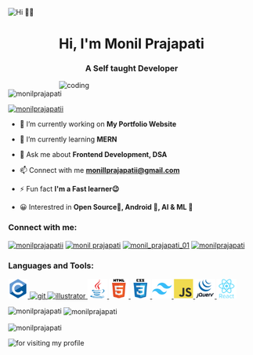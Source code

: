 ![Hi 👋🏻](https://user-images.githubusercontent.com/99136041/232229973-270c5130-30ea-440e-8d2b-fc81bffe3376.gif)



<h1 align="center" style = "bold"><bold>Hi, I'm Monil Prajapati</bold></h1>
<h3 align="center">A Self taught Developer</h3>
<img align = "right" src="https://camo.githubusercontent.com/cae12fddd9d6982901d82580bdf321d81fb299141098ca1c2d4891870827bf17/68747470733a2f2f6d69726f2e6d656469756d2e636f6d2f6d61782f313336302f302a37513379765349765f7430696f4a2d5a2e676966" alt="coding" width="400">

<p align="left"> <img src="https://komarev.com/ghpvc/?username=monilprajapati&label=Profile%20views&color=772eff&style=flat" alt="monilprajapati" /> </p>

<p align="left"> <a href="https://twitter.com/monilprajapatii" target="blank"><img src="https://img.shields.io/twitter/follow/monilprajapatii?logo=twitter&style=for-the-badge" alt="monilprajapatii" /></a> </p>

- 🔭 I’m currently working on **My Portfolio Website**

- 🌱 I’m currently learning **MERN**

- 💬 Ask me about **Frontend Development, DSA**

- 📫 Connect with me **monillprajapatii@gmail.com**

- ⚡ Fun fact **I'm a Fast learner😉**

- 😀 Interestred in **Open Source🚀, Android 📱, AI & ML 🦾**

<h3 align="left">Connect with me:</h3>
<p align="left">
<a href="https://twitter.com/monilprajapatii" target="blank"><img align="center" src="https://raw.githubusercontent.com/rahuldkjain/github-profile-readme-generator/master/src/images/icons/Social/twitter.svg" alt="monilprajapatii" height="30" width="40" /></a>
<a href="https://www.linkedin.com/in/monil-prajapati/" target="blank"><img align="center" src="https://raw.githubusercontent.com/rahuldkjain/github-profile-readme-generator/master/src/images/icons/Social/linked-in-alt.svg" alt="monil prajapati" height="30" width="40" /></a>
<a href="https://www.instagram.com/monil_prajapati_01" target="blank"><img align="center" src="https://raw.githubusercontent.com/rahuldkjain/github-profile-readme-generator/master/src/images/icons/Social/instagram.svg" alt="monil_prajapati_01" height="30" width="40" /></a>
<a href="https://www.leetcode.com/monilprajapati" target="blank"><img align="center" src="https://raw.githubusercontent.com/rahuldkjain/github-profile-readme-generator/master/src/images/icons/Social/leet-code.svg" alt="monilprajapati" height="30" width="40" /></a>
</p>


<h3 align="left">Languages and Tools:</h3>
<p align="left"> <a href="https://www.cprogramming.com/" target="_blank" rel="noreferrer"> <img src="https://raw.githubusercontent.com/devicons/devicon/master/icons/c/c-original.svg" alt="c" width="40" height="40"/> </a> <a href="https://git-scm.com/" target="_blank" rel="noreferrer"> <img src="https://www.vectorlogo.zone/logos/git-scm/git-scm-icon.svg" alt="git" width="40" height="40"/> </a> <a href="https://www.adobe.com/in/products/illustrator.html" target="_blank" rel="noreferrer"> <img src="https://www.vectorlogo.zone/logos/adobe_illustrator/adobe_illustrator-icon.svg" alt="illustrator" width="40" height="40"/> </a> <a href="https://www.java.com" target="_blank" rel="noreferrer"> <img src="https://raw.githubusercontent.com/devicons/devicon/master/icons/java/java-original.svg" alt="java" width="40" height="40"/> </a> <a href="https://www.w3.org/html/" target="_blank" rel="noreferrer"> <img src="https://raw.githubusercontent.com/devicons/devicon/master/icons/html5/html5-original-wordmark.svg" alt="html5" width="40" height="40"/> </a> <a href="https://www.w3schools.com/css/" target="_blank" rel="noreferrer"> <img src="https://raw.githubusercontent.com/devicons/devicon/master/icons/css3/css3-original-wordmark.svg" alt="css3" width="40" height="40"/> </a> <a href="https://tailwindcss.com/" target="_blank" rel="noreferrer"> <img src="https://github.com/devicons/devicon/blob/master/icons/tailwindcss/tailwindcss-plain.svg" alt="tailwindcss" width="40" height="40"/> </a>  <a href="https://developer.mozilla.org/en-US/docs/Web/JavaScript" target="_blank" rel="noreferrer"> <img src="https://raw.githubusercontent.com/devicons/devicon/master/icons/javascript/javascript-original.svg" alt="javascript" width="40" height="40"/> </a> <a href="https://jquery.com/" target="_blank" rel="noreferrer"> <img src="https://raw.githubusercontent.com/devicons/devicon/master/icons/jquery/jquery-original-wordmark.svg" alt="jQuery" width="40" height="40"/> </a> <a href="https://reactjs.org/" target="_blank" rel="noreferrer"> <img src="https://raw.githubusercontent.com/devicons/devicon/master/icons/react/react-original-wordmark.svg" alt="react" width="40" height="40"/> </a> </p>

<p><img align="left" src="https://github-readme-stats.vercel.app/api/top-langs?username=monilprajapati&show_icons=true&theme=dark&title_color=576cbc&locale=en&layout=compact" alt="monilprajapati" /></p>

<p>&nbsp;<img align="center" src="https://github-readme-stats.vercel.app/api?username=monilprajapati&show_icons=true&theme=dark&title_color=576cbc&locale=en" alt="monilprajapati" /></p>

<p><img align="center" src="https://github-readme-streak-stats.herokuapp.com/?user=monilprajapati&theme=dark" alt="monilprajapati" /></p>


![for visiting my profile](https://user-images.githubusercontent.com/99136041/232230814-f928f2c6-4d45-4860-aeef-10b189009c8b.gif)
